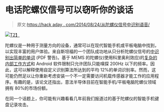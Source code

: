 # 电话陀螺仪信号可以窃听你的谈话

> 原文:[https://hack aday . com/2014/08/24/从陀螺仪信号中识别语音/](https://hackaday.com/2014/08/24/recognizing-speech-from-gyroscope-signals/)

[![](../Images/ad643f6d70af5554db7720c4a86ef0d2.png)T2】](https://hackaday.com/wp-content/uploads/2014/08/mems.png)

陀螺仪是一种用于测量方向的设备，通常可以在现代智能手机或平板电脑中找到，以实现丰富的用户体验。来自斯坦福的一个团队成功地从只分析陀螺仪信号的[中识别出简单的单词](http://crypto.stanford.edu/gyrophone/files/gyromic.pdf) (PDF 警告)。基于 MEMS 的陀螺仪(使用科里奥利效应)的[复杂的内部工作方式](http://en.wikipedia.org/wiki/MEMS_gyroscope#MEMS_gyroscope)和 Android 软件限制只允许团队只能嗅探 200Hz 以下的频率。因此，这可以解释使用自定义识别算法所达到的平均 12%的单词识别率。然而，这可能仍然足以让你重新考虑安装一个不一定需要访问机载传感器才能工作的应用程序。有趣的是，该论文还指出，意法半导体目前在智能手机/平板电脑陀螺仪领域拥有 80%的市场份额。

在同一个话题上，你可能有兴趣看看几年前我们报道过的基于陀螺仪的智能手机键盘记录攻击。